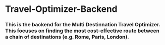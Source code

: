 # Travel-Optimizer-Backend
### This is the backend for the Multi Destinnation Travel Optimizer. This focuses on finding the most cost-effective route between a chain of destinations (e.g. Rome, Paris, London).
